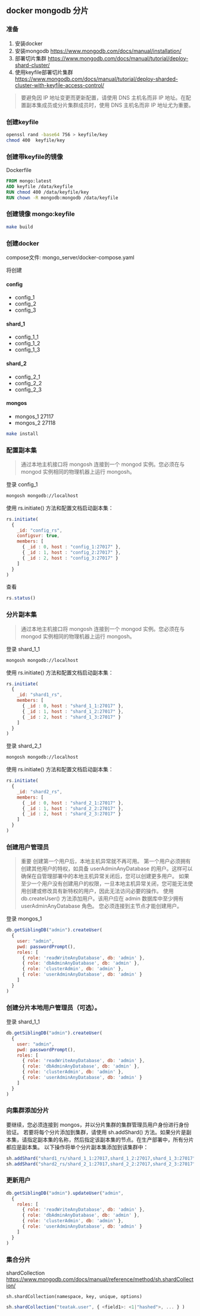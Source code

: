 ## docker mongodb 分片


### 准备
1. 安装docker
2. 安装mongodb https://www.mongodb.com/docs/manual/installation/
3. 部署切片集群 https://www.mongodb.com/docs/manual/tutorial/deploy-shard-cluster/
4. 使用keyfile部署切片集群 https://www.mongodb.com/docs/manual/tutorial/deploy-sharded-cluster-with-keyfile-access-control/

> 要避免因 IP 地址变更而更新配置，请使用 DNS 主机名而非 IP 地址。在配置副本集成员或分片集群成员时，使用 DNS 主机名而非 IP 地址尤为重要。

### 创建keyfile

```bash
openssl rand -base64 756 > keyfile/key
chmod 400  keyfile/key
```

### 创建带keyfile的镜像

Dockerfile
```dockerfile
FROM mongo:latest
ADD keyfile /data/keyfile
RUN chmod 400 /data/keyfile/key
RUN chown -R mongodb:mongodb /data/keyfile
```

### 创建镜像 mongo:keyfile

```bash
make build
```

### 创建docker

compose文件: mongo_server/docker-compose.yaml

将创建

#### config
* config_1
* config_2
* config_3

#### shard_1
* config_1_1
* config_1_2
* config_1_3
  
#### shard_2
* config_2_1
* config_2_2
* config_2_3

#### mongos
* mongos_1 27117
* mongos_2 27118

```bash
make install
```

### 配置副本集

> 通过本地主机接口将 mongosh 连接到一个 mongod 实例。您必须在与 mongod 实例相同的物理机器上运行 mongosh。

登录 config_1

```bash
mongosh mongodb://localhost
```

使用 rs.initiate() 方法和配置文档启动副本集：

```javascript
rs.initiate(
  {
    _id: "config_rs",
    configsvr: true,
    members: [
      { _id : 0, host : "config_1:27017" },
      { _id : 1, host : "config_2:27017" },
      { _id : 2, host : "config_3:27017" }
    ]
  }
)
```

查看

```javascript
rs.status()
```

### 分片副本集

> 通过本地主机接口将 mongosh 连接到一个 mongod 实例。您必须在与 mongod 实例相同的物理机器上运行 mongosh。

登录 shard_1_1

```bash
mongosh mongodb://localhost
```

使用 rs.initiate() 方法和配置文档启动副本集：

```javascript
rs.initiate(
  {
    _id: "shard1_rs",
    members: [
      { _id : 0, host : "shard_1_1:27017" },
      { _id : 1, host : "shard_1_2:27017" },
      { _id : 2, host : "shard_1_3:27017" }
    ]
  }
)
```


登录 shard_2_1

```bash
mongosh mongodb://localhost
```

使用 rs.initiate() 方法和配置文档启动副本集：

```javascript
rs.initiate(
  {
    _id: "shard2_rs",
    members: [
      { _id : 0, host : "shard_2_1:27017" },
      { _id : 1, host : "shard_2_2:27017" },
      { _id : 2, host : "shard_2_3:27017" }
    ]
  }
)
```

### 创建用户管理员

> 重要
创建第一个用户后，本地主机异常就不再可用。
第一个用户必须拥有创建其他用户的特权，如具备 userAdminAnyDatabase 的用户。这样可以确保在自管理部署中的本地主机异常关闭后，您可以创建更多用户。
如果至少一个用户没有创建用户的权限，一旦本地主机异常关闭，您可能无法使用创建或修改具有新特权的用户，因此无法访问必要的操作。
使用 db.createUser() 方法添加用户。该用户应在 admin 数据库中至少拥有 userAdminAnyDatabase 角色。
您必须连接到主节点才能创建用户。

登录 mongos_1

```javascript
db.getSiblingDB("admin").createUser(
  {
    user: "admin",
    pwd: passwordPrompt(),
    roles: [
      { role: 'readWriteAnyDatabase', db: 'admin' },
      { role: 'dbAdminAnyDatabase', db: 'admin' },
      { role: 'clusterAdmin', db: 'admin' },
      { role: 'userAdminAnyDatabase', db: 'admin' }
    ]
  }
)
```


### 创建分片本地用户管理员（可选）。

登录 shard_1_1

```javascript
db.getSiblingDB("admin").createUser(
  {
    user: "admin",
    pwd: passwordPrompt(),
    roles: [
      { role: 'readWriteAnyDatabase', db: 'admin' },
      { role: 'dbAdminAnyDatabase', db: 'admin' },
      { role: 'clusterAdmin', db: 'admin' },
      { role: 'userAdminAnyDatabase', db: 'admin' }
    ]
  }
)
```

### 向集群添加分片

要继续，您必须连接到 mongos，并以分片集群的集群管理员用户身份进行身份验证。
若要将每个分片添加到集群，请使用 sh.addShard() 方法。如果分片是副本集，请指定副本集的名称，然后指定该副本集的节点。在生产部署中，所有分片都应是副本集。
以下操作将单个分片副本集添加到该集群中：

```javascript
sh.addShard("shard1_rs/shard_1_1:27017,shard_1_2:27017,shard_1_3:27017")
sh.addShard("shard2_rs/shard_2_1:27017,shard_2_2:27017,shard_2_3:27017")
```

### 更新用户

```javascript
db.getSiblingDB("admin").updateUser("admin",
  {
    roles: [
      { role: 'readWriteAnyDatabase', db: 'admin' },
      { role: 'dbAdminAnyDatabase', db: 'admin' },
      { role: 'clusterAdmin', db: 'admin' },
      { role: 'userAdminAnyDatabase', db: 'admin' }
    ]
  }
)
```

### 集合分片

shardCollection https://www.mongodb.com/docs/manual/reference/method/sh.shardCollection/

```
sh.shardCollection(namespace, key, unique, options)
```

```javascript
sh.shardCollection("teatak.user", { <field1>: <1|"hashed">, ... } )
```

